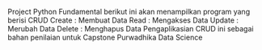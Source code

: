 Project Python Fundamental berikut ini akan menampilkan program yang berisi CRUD
Create  : Membuat Data
Read  : Mengakses Data
Update  : Merubah Data
Delete  : Menghapus Data
Pengaplikasian CRUD ini sebagai bahan penilaian untuk Capstone Purwadhika Data Science
